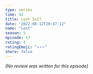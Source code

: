 ```yaml
---
type: series
time: 42
title: Lost 5x17
date: "2022-08-12T20:47:12"
name: "Lost"
season: 5
episode: 17
rating: 3
ratingEmoji: "⭐️⭐️⭐️"
share: false
---
```


*[No review was written for this episode]*